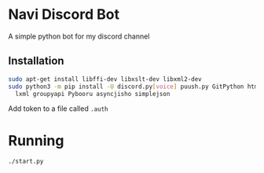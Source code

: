 # Navi Discord Bot
A simple python bot for my discord channel

## Installation
```sh
sudo apt-get install libffi-dev libxslt-dev libxml2-dev
sudo python3 -m pip install -U discord.py[voice] puush.py GitPython html2text \
  lxml groupyapi Pybooru asyncjisho simplejson
```
Add token to a file called `.auth`

# Running
```
./start.py
```
